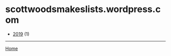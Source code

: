 # scottwoodsmakeslists.wordpress.com

  * [2019](./scottwoodsmakeslists-wordpress-com-2019.md) (1)

----

[Home](../index.md)
